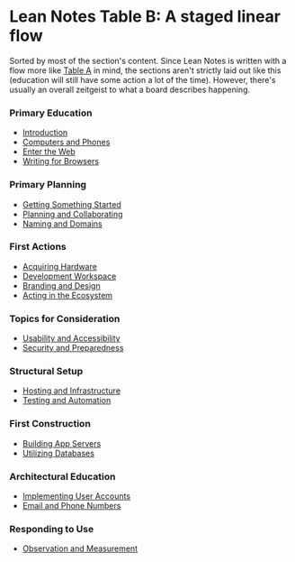 # Lean Notes Table B: A staged linear flow

Sorted by most of the section's content. Since Lean Notes is written with a flow more like [Table A][] in mind, the sections aren't strictly laid out like this (education will still have some action a lot of the time). However, there's usually an overall zeitgeist to what a board describes happening.

### Primary Education

- [Introduction][]
- [Computers and Phones][]
- [Enter the Web][]
- [Writing for Browsers][]

### Primary Planning

- [Getting Something Started][]
- [Planning and Collaborating][]
- [Naming and Domains][]

### First Actions

- [Acquiring Hardware][]
- [Development Workspace][]
- [Branding and Design][]
- [Acting in the Ecosystem][]

### Topics for Consideration

- [Usability and Accessibility][]
- [Security and Preparedness][]

### Structural Setup

- [Hosting and Infrastructure][]
- [Testing and Automation][]

### First Construction

- [Building App Servers][]
- [Utilizing Databases][]

### Architectural Education

- [Implementing User Accounts][]
- [Email and Phone Numbers][]

### Responding to Use

- [Observation and Measurement][]

[Table A]: c8c4173e-e0ca-4218-a33a-e5b0ae48e9ef.md
[Introduction]: 897e178c-a82e-4006-a6ae-fae31a2a8eac.md
[Getting Something Started]: 21d2ac62-4802-478b-b91c-1662495dc65b.md
[Acquiring Hardware]: 532b2c28-d212-4a70-a953-739894acdee5.md
[Planning and Collaborating]: 5f81053e-eeb1-4df4-8d05-5543782bd0d9.md
[Naming and Domains]: c921aaa9-205f-4f2a-accd-116d5537e17b.md
[Branding and Design]: 28eefb9f-cdfb-49e9-a6a2-7993adbe80fb.md
[Acting in the Ecosystem]: 291a3608-b5f1-4a27-8161-7a20751c9ef3.md
[Development Workspace]: 2cfd29c6-8dab-4840-bd2c-55ab1284db28.md
[Computers and Phones]: 4f4e8cd8-f357-4870-b820-6586d5f276dd.md
[Enter the Web]: 332cff27-1704-46ad-a768-22c647b123b4.md
[Writing for Browsers]: 1aadb557-3d09-499b-8c44-f406a3e5cfd8.md
[Building App Servers]: b9922a97-11e5-4243-972d-4f949f699bd5.md
[Implementing User Accounts]: c6891500-92fd-4774-9a14-d734d99bbdb4.md
[Utilizing Databases]: 2c3e13ff-0d72-47cc-9656-28c3e407ac60.md
[Testing and Automation]: a27bdf95-af28-4934-b95b-5135bf9e1e65.md
[Hosting and Infrastructure]: 8c7d6fd3-5be6-4a00-bb9a-a8dd150ff7fe.md
[Security and Preparedness]: 8f0dbfcd-db75-4323-b8cc-3d8d1c8fef61.md
[Email and Phone Numbers]: 2ced18b2-8863-4831-84d6-ee5c428f49e7.md
[Usability and Accessibility]: 3c530c06-4848-4697-a3b8-71a23fbc3d6b.md
[Observation and Measurement]: 46a6ca68-e588-4a2f-a13a-1e4490b12c7f.md
